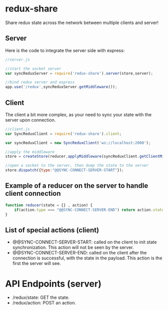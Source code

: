 # redux-share
Share redux state across the network between multiple clients and server!


## Server

Here is the code to integrate the server side with express:


```javascript
//server.js

//start the socket server
var syncReduxServer = require('redux-share').server(store,server);

//bind redux server and express
app.use('/redux',syncReduxServer.getMiddleware());

```


## Client

The client a bit more complex, as your need to sync your state with the server upon connection.

```javascript
//client.js
var SyncReduxClient = require('redux-share').client;

var syncReduxClient = new SyncReduxClient('ws://localhost:2000');

//apply the middleware
store = createStore(reducer,applyMiddleware(syncReduxClient.getClientMiddleware()));

//open a socket to the server, then dump the state to the server
store.dispatch({type:"@@SYNC-CONNECT-SERVER-START"});


```

## Example of a reducer on the server to handle client connection

```javascript
function reducer(state = {} , action) { 
	if(action.type === "@@SYNC-CONNECT-SERVER-END") return action.state;
}

```

## List of special actions (client)


* @@SYNC-CONNECT-SERVER-START: called on the client to init state synchronization. This action will not be seen by the server.
* @@SYNC-CONNECT-SERVER-END: called on the client after the connection is successful, with the state in the payload. This action is the first the server will see.


# API Endpoints (server)

* /redux/state: GET the state.
* /redux/action: POST an action.
